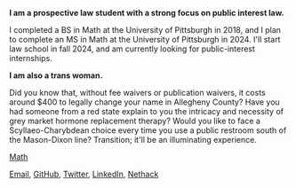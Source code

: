 **I am a prospective law student with a strong focus on public interest law.**

I completed a BS in Math at the University of Pittsburgh in 2018, and I plan to complete an MS in Math at the University of Pittsburgh in 2024. I'll start law school in fall 2024, and am currently looking for public-interest internships.

**I am also a trans woman.** 

Did you know that, without fee waivers or publication waivers, it costs around $400 to legally change your name in Allegheny County? Have you had someone from a red state explain to you the intricacy and necessity of grey market hormone replacement therapy? Would you like to face a Scyllaeo-Charybdean choice every time you use a public restroom south of the Mason-Dixon line? Transition; it'll be an illuminating experience.

[Math](./math.html)

[Email](mailto:ajt66@pitt.edu), [GitHub]( https://almostnever.github.com), [Twitter](https://twitter.com/turngod), [LinkedIn](https://www.linkedin.com/in/andrew-tindall-74768812a/), [Nethack](http://www.alt.org/nethack/player-all.php?player=AlmostNever&sort=1)
